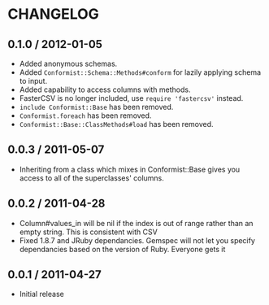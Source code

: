 # CHANGELOG

## 0.1.0 / 2012-01-05

* Added anonymous schemas.
* Added `Conformist::Schema::Methods#conform` for lazily applying schema to input.
* Added capability to access columns with methods.
* FasterCSV is no longer included, use `require 'fastercsv'` instead.
* `include Conformist::Base` has been removed.
* `Conformist.foreach` has been removed.
* `Conformist::Base::ClassMethods#load` has been removed.

## 0.0.3 / 2011-05-07

* Inheriting from a class which mixes in Conformist::Base gives you access to all of the superclasses' columns.

## 0.0.2 / 2011-04-28

* Column#values_in will be nil if the index is out of range rather than an empty string. This is consistent with CSV
* Fixed 1.8.7 and JRuby dependancies. Gemspec will not let you specify dependancies based on the version of Ruby. Everyone gets it

## 0.0.1 / 2011-04-27

* Initial release
